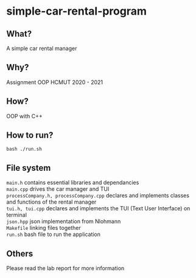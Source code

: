 # simple-car-rental-program

## What?
A simple car rental manager

## Why?
Assignment OOP HCMUT 2020 - 2021

## How?
OOP with C++

## How to run?
```
bash ./run.sh
```

## File system
`main.h` contains essential libraries and dependancies  
`main.cpp` drives the car manager and TUI  
`processCompany.h, processCompany.cpp` declares and implements classes and functions of the rental manager  
`tui.h, tui.cpp` declares and implements the TUI (Text User Interface) on terminal  
`json.hpp` json implementation from Nlohmann  
`Makefile` linking files together  
`run.sh` bash file to run the application  

## Others
Please read the lab report for more information  


